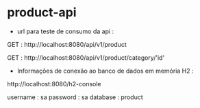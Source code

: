 # product-api

* url para teste de consumo da api : 

 GET : http://localhost:8080/api/v1/product

 GET : http://localhost:8080/api/v1/product/category/'id'


* Informações de conexão ao banco de dados em memória H2 : 

http://localhost:8080/h2-console

username : sa
password : sa 
database : product

